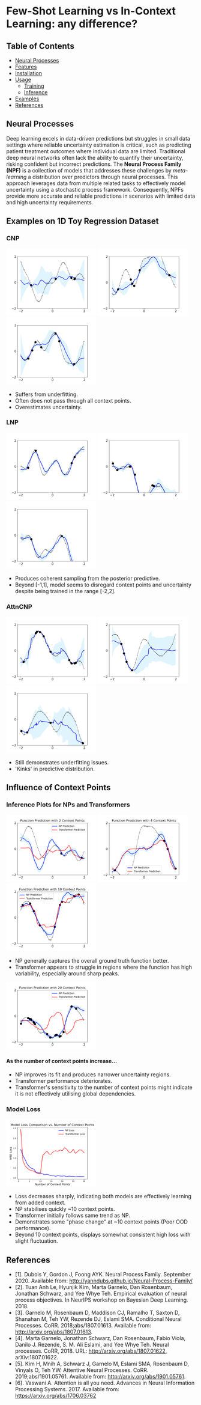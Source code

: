 # Few-Shot Learning vs In-Context Learning: any difference?

## Table of Contents
- [Neural Processes](#neural-processes)
- [Features](#features)
- [Installation](#installation)
- [Usage](#usage)
  - [Training](#training)
  - [Inference](#inference)
- [Examples](#examples)
- [References](#references)

## Neural Processes

Deep learning excels in data-driven predictions but struggles in small data settings where reliable uncertainty estimation is critical, such as predicting patient treatment outcomes where individual data are limited. Traditional deep neural networks often lack the ability to quantify their uncertainty, risking confident but incorrect predictions. The **Neural Process Family (NPF)** is a collection of models that addresses these challenges by *meta-learning* a distribution over predictors through neural processes. This approach leverages data from multiple related tasks to effectively model uncertainty using a stochastic process framework. Consequently, NPFs provide more accurate and reliable predictions in scenarios with limited data and high uncertainty requirements.

## Examples on 1D Toy Regression Dataset

### CNP
<img src="images/1d_toy_regression/CNP-160000.png" width="240" height="180"> <img src="images/1d_toy_regression/CNP-180000.png" width="240" height="180"> <img src="images/1d_toy_regression/CNP-200000.png" width="240" height="180">

- Suffers from underfitting.
- Often does not pass through all context points.
- Overestimates uncertainty.

### LNP 
<img src="images/1d_toy_regression/LNP-160000.png" width="240" height="180"> <img src="images/1d_toy_regression/LNP-180000.png" width="240" height="180"> <img src="images/1d_toy_regression/LNP-200000.png" width="240" height="180">

- Produces coherent sampling from the posterior predictive.
- Beyond [-1,1], model seems to disregard context points and uncertainty despite being trained in the range [-2,2].

### AttnCNP
<img src="images/1d_toy_regression/AttnCNP-140000.png" width="240" height="180"> <img src="images/1d_toy_regression/AttnCNP-160000.png" width="240" height="180"> <img src="images/1d_toy_regression/AttnCNP-180000.png" width="240" height="180">

- Still demonstrates underfitting issues.
- 'Kinks' in predictive distribution.

## Influence of Context Points

### Inference Plots for NPs and Transformers

<img src="images/1d_toy_regression/np_vs_tf_2_context.png" width="240" height="180"> <img src="images/1d_toy_regression/np_vs_tf_4_context.png" width="240" height="180"> <img src="images/1d_toy_regression/np_vs_tf_10_context.png" width="240" height="180">

- NP generally captures the overall ground truth function better.
- Transformer appears to struggle in regions where the function has high variability, especially around sharp peaks.

<img src="images/1d_toy_regression/np_vs_tf_20_context.png" width="240" height="180">

#### As the number of context points increase...

- NP improves its fit and produces narrower uncertainty regions.
- Transformer performance deteriorates.
- Transformer's sensitivity to the number of context points might indicate it is not effectively utilising global dependencies.

### Model Loss

<img src="images/1d_toy_regression/model_loss_over_30_context.png" width="240" height="180">

- Loss decreases sharply, indicating both models are effectively learning from added context.
- NP stabilises quickly ~10 context points.
- Transformer initially follows same trend as NP.
- Demonstrates some "phase change" at ~10 context points (Poor OOD performance).
- Beyond 10 context points, displays somewhat consistent high loss with slight fluctuation.

## References
- [1]. Dubois Y, Gordon J, Foong AYK. Neural Process Family. September 2020. Available from: http://yanndubs.github.io/Neural-Process-Family/  
- [2]. Tuan Anh Le, Hyunjik Kim, Marta Garnelo, Dan Rosenbaum, Jonathan Schwarz, and Yee Whye Teh. Empirical evaluation of neural process objectives. In NeurIPS workshop on Bayesian Deep Learning. 2018.  
- [3]. Garnelo M, Rosenbaum D, Maddison CJ, Ramalho T, Saxton D, Shanahan M, Teh YW, Rezende DJ, Eslami SMA. Conditional Neural Processes. CoRR. 2018;abs/1807.01613. Available from: http://arxiv.org/abs/1807.01613.  
- [4]. Marta Garnelo, Jonathan Schwarz, Dan Rosenbaum, Fabio Viola, Danilo J. Rezende, S. M. Ali Eslami, and Yee Whye Teh. Neural processes. CoRR, 2018. URL: http://arxiv.org/abs/1807.01622, arXiv:1807.01622.  
- [5]. Kim H, Mnih A, Schwarz J, Garnelo M, Eslami SMA, Rosenbaum D, Vinyals O, Teh YW. Attentive Neural Processes. CoRR. 2019;abs/1901.05761. Available from: http://arxiv.org/abs/1901.05761.
- [6]. Vaswani A. Attention is all you need. Advances in Neural Information Processing Systems. 2017. Available from: https://arxiv.org/abs/1706.03762

